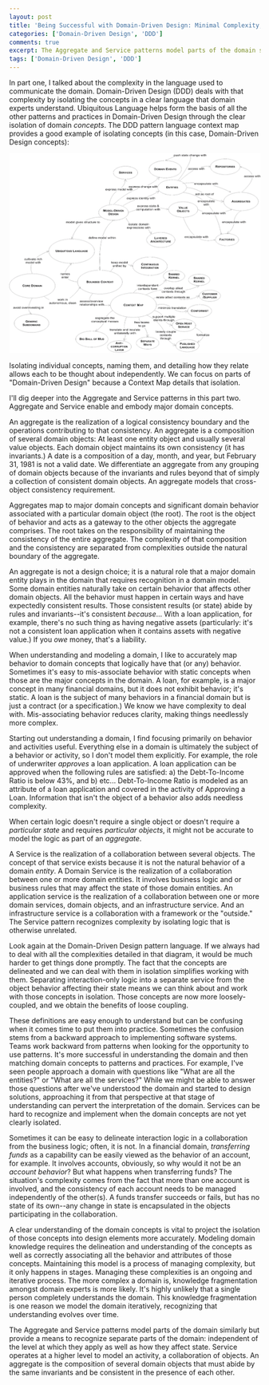 ```yaml
---
layout: post
title: 'Being Successful with Domain-Driven Design: Minimal Complexity, Part 2'
categories: ['Domain-Driven Design', 'DDD']
comments: true
excerpt: The Aggregate and Service patterns model parts of the domain similarly but provide a means to recognize separate parts of the domain&#58; independent of the level at which they apply as well as how they affect state.  Service operates at a higher level to model an activity, a collaboration of objects.  An aggregate is the composition of several domain objects that must abide by the same invariants and be consistent in the presence of each other.
tags: ['Domain-Driven Design', 'DDD']
---
```

In part one, I talked about the complexity in the language used to communicate the domain. Domain-Driven Design (DDD) deals with that complexity by isolating the concepts in a clear language that domain experts understand. Ubiquitous Language helps form the basis of all the other patterns and practices in Domain-Driven Design through the clear isolation of domain _concepts_. The DDD pattern language context map provides a good example of isolating concepts (in this case, Domain-Driven Design concepts):

![ddd-pattern-language](/assets/ddd-pattern-language.png)

Isolating individual concepts, naming them, and detailing how they relate allows each to be thought about independently.  We can focus on parts of "Domain-Driven Design" because a Context Map details that isolation.

I'll dig deeper into the Aggregate and Service patterns in this part two. Aggregate and Service enable and embody major domain concepts.

An aggregate is the realization of a logical consistency boundary and the operations contributing to that consistency. An aggregate is a composition of several domain objects: At least one entity object and usually several value objects. Each domain object maintains its own consistency (it has invariants.) A date is a composition of a day, month, and year, but February 31, 1981 is not a valid date.  We differentiate an aggregate from any grouping of domain objects because of the invariants and rules beyond that of simply a collection of consistent domain objects. An aggregate models that cross-object consistency requirement.

Aggregates map to major domain concepts and significant domain behavior associated with a particular domain object (the root). The root is the object of behavior and acts as a gateway to the other objects the aggregate comprises. The root takes on the responsibility of maintaining the consistency of the entire aggregate. The complexity of that composition and the consistency are separated from complexities outside the natural boundary of the aggregate.

An aggregate is not a design choice; it is a natural role that a major domain entity plays in the domain that requires recognition in a domain model. Some domain entities naturally take on certain behavior that affects other domain objects. All the behavior must happen in certain ways and have expectedly consistent results. Those consistent results (or state) abide by rules and invariants--it's consistent _because_... With a loan application, for example, there's no such thing as having negative assets (particularly: it's not a consistent loan application when it contains assets with negative value.) If you _owe_ money, that's a liability.

When understanding and modeling a domain, I like to accurately map behavior to domain concepts that logically have that (or any) behavior. Sometimes it's easy to mis-associate behavior with static concepts when those are the major concepts in the domain. A loan, for example, is a major concept in many financial domains, but it does not exhibit behavior; it's static. A loan is the subject of many behaviors in a financial domain but is just a contract (or a specification.) We know we have complexity to deal with. Mis-associating behavior reduces clarity, making things needlessly more complex.

Starting out understanding a domain, I find focusing primarily on behavior and activities useful. Everything else in a domain is ultimately the subject of a behavior or activity, so I don't model them explicitly. For example, the role of underwriter _approves_ a loan application. A loan application can be approved when the following rules are satisfied: a) the Debt-To-Income Ratio is below 43%, and b) etc... Debt-To-Income Ratio is modeled as an attribute of a loan application and covered in the activity of Approving a Loan. Information that isn't the object of a behavior also adds needless complexity.

When certain logic doesn't require a single object or doesn't require a _particular state_ and requires _particular objects_, it might not be accurate to model the logic as part of an _aggregate_.

A Service is the realization of a collaboration between several objects. The concept of that service exists because it is not the natural behavior of a domain _entity_. A Domain Service is the realization of a collaboration between one or more domain entities. It involves business logic and or business rules that may affect the state of those domain entities. An application service is the realization of a collaboration between one or more domain services, domain objects, and an infrastructure service. And an infrastructure service is a collaboration with a framework or the "outside."  The Service pattern recognizes complexity by isolating logic that is otherwise unrelated.

Look again at the Domain-Driven Design pattern language. If we always had to deal with all the complexities detailed in that diagram, it would be much harder to get things done promptly. The fact that the concepts are delineated and we can deal with them in isolation simplifies working with them. Separating interaction-only logic into a separate service from the object behavior affecting their state means we can think about and work with those concepts in isolation. Those concepts are now more loosely-coupled, and we obtain the benefits of loose coupling.

These definitions are easy enough to understand but can be confusing when it comes time to put them into practice. Sometimes the confusion stems from a backward approach to implementing software systems. Teams work backward from patterns when looking for the opportunity to use patterns. It's more successful in understanding the domain and then matching domain concepts to patterns and practices. For example, I've seen people approach a domain with questions like "What are all the entities?" or "What are all the services?"  While we might be able to answer those questions after we've understood the domain and started to design solutions, approaching it from that perspective at that stage of understanding can pervert the interpretation of the domain. Services can be hard to recognize and implement when the domain concepts are not yet clearly isolated.

Sometimes it can be easy to delineate interaction logic in a collaboration from the business logic; often, it is not. In a financial domain, _transferring funds_ as a capability can be easily viewed as the behavior of an account, for example. It involves accounts, obviously, so why would it not be an _account behavior_? But what happens when transferring funds? The situation's complexity comes from the fact that more than one account is involved, and the consistency of each account needs to be managed independently of the other(s).  A funds transfer succeeds or fails, but has no state of its own--any change in state is encapsulated in the objects participating in the collaboration.

A clear understanding of the domain concepts is vital to project the isolation of those concepts into design elements more accurately. Modeling domain knowledge requires the delineation and understanding of the concepts as well as correctly associating all the behavior and attributes of those concepts. Maintaining this model is a process of managing complexity, but it only happens in stages. Managing these complexities is an ongoing and iterative process. The more complex a domain is, knowledge fragmentation amongst domain experts is more likely. It's highly unlikely that a single person completely understands the domain. This knowledge fragmentation is one reason we model the domain iteratively, recognizing that understanding evolves over time.

The Aggregate and Service patterns model parts of the domain similarly but provide a means to recognize separate parts of the domain: independent of the level at which they apply as well as how they affect state.  Service operates at a higher level to model an activity, a collaboration of objects.  An aggregate is the composition of several domain objects that must abide by the same invariants and be consistent in the presence of each other.

